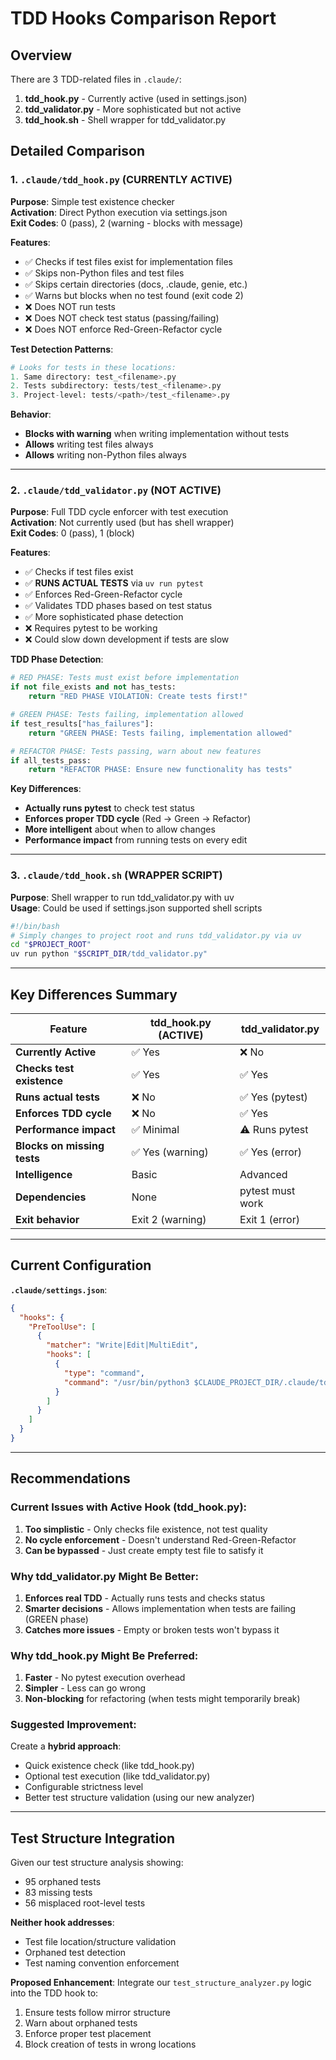 # TDD Hooks Comparison Report

## Overview
There are 3 TDD-related files in `.claude/`:
1. **tdd_hook.py** - Currently active (used in settings.json)
2. **tdd_validator.py** - More sophisticated but not active
3. **tdd_hook.sh** - Shell wrapper for tdd_validator.py

## Detailed Comparison

### 1. `.claude/tdd_hook.py` (CURRENTLY ACTIVE)

**Purpose**: Simple test existence checker  
**Activation**: Direct Python execution via settings.json  
**Exit Codes**: 0 (pass), 2 (warning - blocks with message)

**Features**:
- ✅ Checks if test files exist for implementation files
- ✅ Skips non-Python files and test files
- ✅ Skips certain directories (docs, .claude, genie, etc.)
- ✅ Warns but blocks when no test found (exit code 2)
- ❌ Does NOT run tests
- ❌ Does NOT check test status (passing/failing)
- ❌ Does NOT enforce Red-Green-Refactor cycle

**Test Detection Patterns**:
```python
# Looks for tests in these locations:
1. Same directory: test_<filename>.py
2. Tests subdirectory: tests/test_<filename>.py  
3. Project-level: tests/<path>/test_<filename>.py
```

**Behavior**:
- **Blocks with warning** when writing implementation without tests
- **Allows** writing test files always
- **Allows** writing non-Python files always

---

### 2. `.claude/tdd_validator.py` (NOT ACTIVE)

**Purpose**: Full TDD cycle enforcer with test execution  
**Activation**: Not currently used (but has shell wrapper)  
**Exit Codes**: 0 (pass), 1 (block)

**Features**:
- ✅ Checks if test files exist
- ✅ **RUNS ACTUAL TESTS** via `uv run pytest`
- ✅ Enforces Red-Green-Refactor cycle
- ✅ Validates TDD phases based on test status
- ✅ More sophisticated phase detection
- ❌ Requires pytest to be working
- ❌ Could slow down development if tests are slow

**TDD Phase Detection**:
```python
# RED PHASE: Tests must exist before implementation
if not file_exists and not has_tests:
    return "RED PHASE VIOLATION: Create tests first!"

# GREEN PHASE: Tests failing, implementation allowed
if test_results["has_failures"]:
    return "GREEN PHASE: Tests failing, implementation allowed"

# REFACTOR PHASE: Tests passing, warn about new features
if all_tests_pass:
    return "REFACTOR PHASE: Ensure new functionality has tests"
```

**Key Differences**:
- **Actually runs pytest** to check test status
- **Enforces proper TDD cycle** (Red → Green → Refactor)
- **More intelligent** about when to allow changes
- **Performance impact** from running tests on every edit

---

### 3. `.claude/tdd_hook.sh` (WRAPPER SCRIPT)

**Purpose**: Shell wrapper to run tdd_validator.py with uv  
**Usage**: Could be used if settings.json supported shell scripts

```bash
#!/bin/bash
# Simply changes to project root and runs tdd_validator.py via uv
cd "$PROJECT_ROOT"
uv run python "$SCRIPT_DIR/tdd_validator.py"
```

---

## Key Differences Summary

| Feature | tdd_hook.py (ACTIVE) | tdd_validator.py | 
|---------|---------------------|------------------|
| **Currently Active** | ✅ Yes | ❌ No |
| **Checks test existence** | ✅ Yes | ✅ Yes |
| **Runs actual tests** | ❌ No | ✅ Yes (pytest) |
| **Enforces TDD cycle** | ❌ No | ✅ Yes |
| **Performance impact** | ✅ Minimal | ⚠️ Runs pytest |
| **Blocks on missing tests** | ✅ Yes (warning) | ✅ Yes (error) |
| **Intelligence** | Basic | Advanced |
| **Dependencies** | None | pytest must work |
| **Exit behavior** | Exit 2 (warning) | Exit 1 (error) |

---

## Current Configuration

**`.claude/settings.json`**:
```json
{
  "hooks": {
    "PreToolUse": [
      {
        "matcher": "Write|Edit|MultiEdit",
        "hooks": [
          {
            "type": "command",
            "command": "/usr/bin/python3 $CLAUDE_PROJECT_DIR/.claude/tdd_hook.py"
          }
        ]
      }
    ]
  }
}
```

---

## Recommendations

### Current Issues with Active Hook (tdd_hook.py):
1. **Too simplistic** - Only checks file existence, not test quality
2. **No cycle enforcement** - Doesn't understand Red-Green-Refactor
3. **Can be bypassed** - Just create empty test file to satisfy it

### Why tdd_validator.py Might Be Better:
1. **Enforces real TDD** - Actually runs tests and checks status
2. **Smarter decisions** - Allows implementation when tests are failing (GREEN phase)
3. **Catches more issues** - Empty or broken tests won't bypass it

### Why tdd_hook.py Might Be Preferred:
1. **Faster** - No pytest execution overhead
2. **Simpler** - Less can go wrong
3. **Non-blocking** for refactoring (when tests might temporarily break)

### Suggested Improvement:
Create a **hybrid approach**:
- Quick existence check (like tdd_hook.py)
- Optional test execution (like tdd_validator.py) 
- Configurable strictness level
- Better test structure validation (using our new analyzer)

---

## Test Structure Integration

Given our test structure analysis showing:
- 95 orphaned tests
- 83 missing tests  
- 56 misplaced root-level tests

**Neither hook addresses**:
- Test file location/structure validation
- Orphaned test detection
- Test naming convention enforcement

**Proposed Enhancement**:
Integrate our `test_structure_analyzer.py` logic into the TDD hook to:
1. Ensure tests follow mirror structure
2. Warn about orphaned tests
3. Enforce proper test placement
4. Block creation of tests in wrong locations